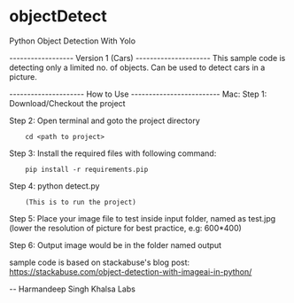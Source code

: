 # objectDetect
Python Object Detection With Yolo 


------------------ Version 1 (Cars) ---------------------
This sample code is detecting only a limited no. of objects. 
Can be used to detect cars in a picture.



--------------------- How to Use -------------------------
Mac: 
Step 1: Download/Checkout the project

Step 2: Open terminal and goto the project directory
  
        cd <path to project>

Step 3: Install the required files with following command:
        
        pip install -r requirements.pip

    
Step 4: python detect.py 
        
        (This is to run the project)


Step 5: Place your image file to test inside input folder, named as test.jpg
        (lower the resolution of picture for best practice, e.g: 600*400)

Step 6: Output image would be in the folder named output


sample code is based on stackabuse's blog post:
https://stackabuse.com/object-detection-with-imageai-in-python/



--
Harmandeep Singh
Khalsa Labs

